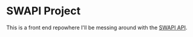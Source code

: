 # SWAPI Project

This is a front end repowhere I'll be messing around with the [SWAPI API](https://swapi.dev/).


